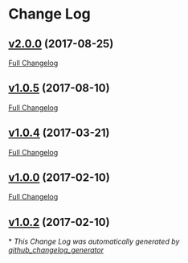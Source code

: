 # Change Log

## [v2.0.0](https://github.com/soundvibe/reacto-couchbase-service-registry/tree/v2.0.0) (2017-08-25)
[Full Changelog](https://github.com/soundvibe/reacto-couchbase-service-registry/compare/v1.0.5...v2.0.0)

## [v1.0.5](https://github.com/soundvibe/reacto-couchbase-service-registry/tree/v1.0.5) (2017-08-10)
[Full Changelog](https://github.com/soundvibe/reacto-couchbase-service-registry/compare/v1.0.4...v1.0.5)

## [v1.0.4](https://github.com/soundvibe/reacto-couchbase-service-registry/tree/v1.0.4) (2017-03-21)
[Full Changelog](https://github.com/soundvibe/reacto-couchbase-service-registry/compare/v1.0.0...v1.0.4)

## [v1.0.0](https://github.com/soundvibe/reacto-couchbase-service-registry/tree/v1.0.0) (2017-02-10)
[Full Changelog](https://github.com/soundvibe/reacto-couchbase-service-registry/compare/v1.0.2...v1.0.0)

## [v1.0.2](https://github.com/soundvibe/reacto-couchbase-service-registry/tree/v1.0.2) (2017-02-10)


\* *This Change Log was automatically generated by [github_changelog_generator](https://github.com/skywinder/Github-Changelog-Generator)*